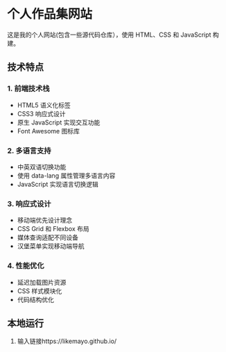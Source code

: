 # 个人作品集网站

这是我的个人网站(包含一些源代码仓库），使用 HTML、CSS 和 JavaScript 构建。

## 技术特点

### 1. 前端技术栈
- HTML5 语义化标签
- CSS3 响应式设计
- 原生 JavaScript 实现交互功能
- Font Awesome 图标库

### 2. 多语言支持
- 中英双语切换功能
- 使用 data-lang 属性管理多语言内容
- JavaScript 实现语言切换逻辑

### 3. 响应式设计
- 移动端优先设计理念
- CSS Grid 和 Flexbox 布局
- 媒体查询适配不同设备
- 汉堡菜单实现移动端导航

### 4. 性能优化
- 延迟加载图片资源
- CSS 样式模块化
- 代码结构优化

## 本地运行
1. 输入链接https://likemayo.github.io/
